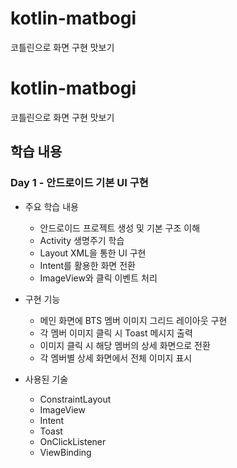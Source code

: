 # kotlin-matbogi
코틀린으로 화면 구현 맛보기

# kotlin-matbogi
코틀린으로 화면 구현 맛보기

## 학습 내용

### Day 1 - 안드로이드 기본 UI 구현
- 주요 학습 내용
  - 안드로이드 프로젝트 생성 및 기본 구조 이해
  - Activity 생명주기 학습
  - Layout XML을 통한 UI 구현
  - Intent를 활용한 화면 전환
  - ImageView와 클릭 이벤트 처리
  
- 구현 기능
  - 메인 화면에 BTS 멤버 이미지 그리드 레이아웃 구현
  - 각 멤버 이미지 클릭 시 Toast 메시지 출력
  - 이미지 클릭 시 해당 멤버의 상세 화면으로 전환
  - 각 멤버별 상세 화면에서 전체 이미지 표시

- 사용된 기술
  - ConstraintLayout
  - ImageView
  - Intent
  - Toast
  - OnClickListener
  - ViewBinding
